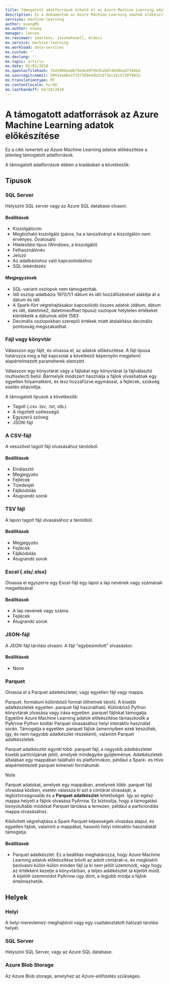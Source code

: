 ```yaml
---
title: Támogatott adatforrások érhető el az Azure Machine Learning adatok előkészítése |} Microsoft Docs
description: Ez a dokumentum az Azure Machine Learning adatok előkészítése érhető el a támogatott adatforrások teljes listáját tartalmazza.
services: machine-learning
author: euangMS
ms.author: euang
manager: lanceo
ms.reviewer: jmartens, jasonwhowell, mldocs
ms.service: machine-learning
ms.workload: data-services
ms.custom: ''
ms.devlang: ''
ms.topic: article
ms.date: 02/01/2018
ms.openlocfilehash: 7b42080ea4bf9a9e49f2695ab8746d9ead7348bd
ms.sourcegitcommit: 59914a06e1f337399e4db3c6f3bc15c573079832
ms.translationtype: MT
ms.contentlocale: hu-HU
ms.lasthandoff: 04/19/2018
---
```

# <a name="supported-data-sources-for-azure-machine-learning-data-preparation"></a>A támogatott adatforrások az Azure Machine Learning adatok előkészítése 
Ez a cikk ismerteti az Azure Machine Learning adatok előkészítése a jelenleg támogatott adatforrások.

A támogatott adatforrások ebben a kiadásban a következők:

## <a name="types"></a>Típusok 

### <a name="sql-server"></a>SQL Server
Helyszíni SQL server vagy az Azure SQL database olvasni.

#### <a name="options"></a>Beállítások
- Kiszolgálócím
- Megbízható kiszolgáló (páros, ha a tanúsítványt a kiszolgálón nem érvényes. Óvatosan)
- Hitelesítési típus (Windows, a kiszolgáló)
- Felhasználónév
- Jelszó
- Az adatbázishoz való kapcsolódáshoz
- SQL-lekérdezés

#### <a name="notes"></a>Megjegyzések
- SQL-variant oszlopok nem támogatottak.
- Idő oszlop adatbázis 1970/1/1 dátum és idő hozzáfűzésével alakítja át a dátum és idő
- A Spark-fürt végrehajtásakor kapcsolódó összes adatok (dátum, dátum és idő, datetime2, datetimeoffset típusú) oszlopok helytelen értékeket kiértékelik a dátumok előtt 1583
- Decimális oszlopokban szereplő értékek miatt átalakítása decimális pontosság megszakadhat.

### <a name="directory-vs-file"></a>Fájl vagy könyvtár
Válasszon egy fájlt, és olvassa el, az adatok előkészítése. A fájl típusa határozza meg a fájl kapcsolat a következő képernyőn megjelenő alapértelmezett paraméterek elemzett.

Válasszon egy könyvtárat vagy a fájlokat egy könyvtárat (a fájlválasztó multiselect) belül. Bármelyik módszert használja a fájlok olvashatóak egy egyetlen folyamatként, és lesz hozzáfűzve egymással, a fejlécek, szükség esetén eltávolítja.

A támogatott típusok a következők:
- Tagolt (.csv .tsv, .txt, stb.)
- A rögzített szélességű
- Egyszerű szöveg
- JSON-fájl

### <a name="csv-file"></a>A CSV-fájl
A vesszővel tagolt fájl olvasásához tárolóból.

#### <a name="options"></a>Beállítások
- Elválasztó
- Megjegyzés
- Fejlécek
- Tizedesjel
- Fájlkódolás
- Átugrandó sorok

### <a name="tsv-file"></a>TSV fájl
A lapon tagolt fájl olvasásához a tárolóból.

#### <a name="options"></a>Beállítások
- Megjegyzés
- Fejlécek
- Fájlkódolás
- Átugrandó sorok

### <a name="excel-xlsxlsx"></a>Excel (.xls/.xlsx)
Olvassa el egyszerre egy Excel-fájl egy lapot a lap nevének vagy számának megadásával.

#### <a name="options"></a>Beállítások
- A lap nevének vagy száma
- Fejlécek
- Átugrandó sorok

### <a name="json-file"></a>JSON-fájl
A JSON-fájl tárolási olvasni. A fájl "egybesimított" olvasáskor.

#### <a name="options"></a>Beállítások
- None

### <a name="parquet"></a>Parquet
Olvassa el a Parquet adatkészletet, vagy egyetlen fájl vagy mappa.

Parquet, formátum különböző formát ölthetnek tároló. A kisebb adatkészletek egyetlen .parquet fájl használható. Különböző Python könyvtárak olvasása vagy írása egyetlen .parquet fájlokat támogatja. Egyelőre Azure Machine Learning adatok előkészítése támaszkodik a PyArrow Python kódtár Parquet olvasásához helyi interaktív használat során. Támogatja a egyetlen .parquet fájlok (amennyiben ezek készültek, így, és nem nagyobb adatkészlet részeként), valamint Parquet adatkészletek.

Parquet adatkészlet egynél több .parquet fájl, a nagyobb adatkészletet kisebb partíciójának jelöli, amelyek mindegyike gyűjteménye. Adatkészletek általában egy mappában található és platformokon, például a Spark- és Hive alapértelmezett parquet kimeneti formátumát.

>[!NOTE]
>Parquet adatokat, amelyek egy mappában, amelynek több .parquet fájl olvasása közben, esetén válassza ki azt a címtárat olvasását, a legbiztonságosabb és a **Parquet adatkészlet** lehetőséget. Így az egész mappa helyett a fájlok olvasása PyArrow. Ez biztosítja, hogy a támogatási bonyolultabb módokat Parquet tárolása a lemezen, például a particionálás mappa olvasásához.

Kibővített végrehajtása a Spark Parquet képességek olvasása alapul, és egyetlen fájlok, valamint a mappákat, hasonló helyi interaktív használatát támogatja.

#### <a name="options"></a>Beállítások
- Parquet adatkészlet. Ez a beállítás meghatározza, hogy Azure Machine Learning adatok előkészítése bővíti az adott címtárak-e, és megkísérli beolvasni külön-külön minden fájl (a ki nem jelölt üzemmód), vagy hogy az értékként kezelje a könyvtárban, a teljes adatkészlet (a kijelölt mód). A kijelölt üzemmódot PyArrow úgy dönt, a legjobb módja a fájlok értelmezhetők.


## <a name="locations"></a>Helyek
### <a name="local"></a>Helyi
A helyi merevlemez-meghajtóról vagy egy csatlakoztatott hálózati tárolási helyét.

### <a name="sql-server"></a>SQL Server
Helyszíni SQL Server, vagy az Azure SQL database.

### <a name="azure-blob-storage"></a>Azure Blob Storage
Az Azure Blob storage, amelyhez az Azure-előfizetés szükséges.

